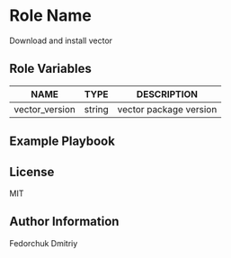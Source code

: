 Role Name
=========

Download and install vector

Role Variables
--------------

| NAME           | TYPE   | DESCRIPTION            |
|----------------|--------|------------------------|
| vector_version | string | vector package version |

Example Playbook
----------------

License
-------

MIT

Author Information
------------------

Fedorchuk Dmitriy
